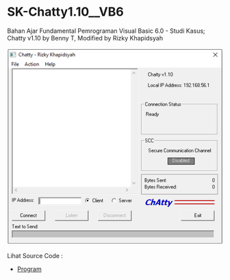 # SK-Chatty1.10__VB6
Bahan Ajar Fundamental Pemrograman Visual Basic 6.0 - Studi Kasus; Chatty v1.10 by Benny T, Modified by Rizky Khapidsyah<br><br>
<img src="https://github.com/RizkyKhapidsyah/SK-Chatty1.10__VB6/blob/main/result/001.PNG"><br><br>
Lihat Source Code : <br>
- <a href="https://github.com/RizkyKhapidsyah/SK-Chatty1.10__VB6">Program</a>
